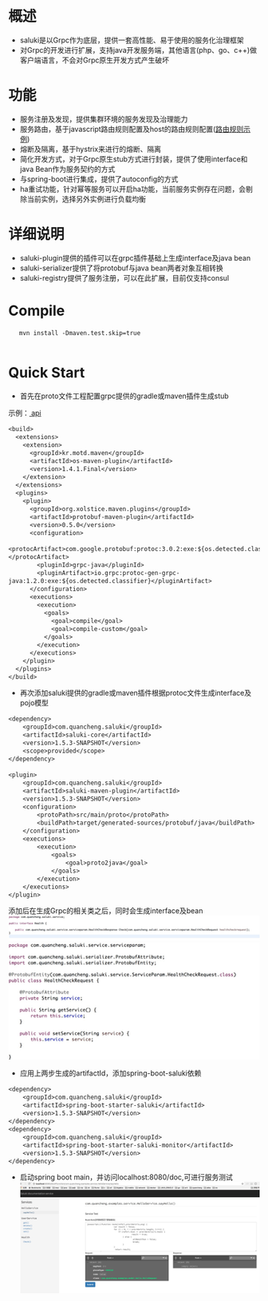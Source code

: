 # 概述

* saluki是以Grpc作为底层，提供一套高性能、易于使用的服务化治理框架
* 对Grpc的开发进行扩展，支持java开发服务端，其他语言(php、go、c++)做客户端语言，不会对Grpc原生开发方式产生破坏

# 功能

* 服务注册及发现，提供集群环境的服务发现及治理能力
* 服务路由，基于javascript路由规则配置及host的路由规则配置(<a href="http://dubbo.io/User+Guide-zh.htm#UserGuide-zh-%E8%B7%AF%E7%94%B1%E8%A7%84%E5%88%99">路由规则示例</a>)
* 熔断及隔离，基于hystrix来进行的熔断、隔离
* 简化开发方式，对于Grpc原生stub方式进行封装，提供了使用interface和java Bean作为服务契约的方式
* 与spring-boot进行集成，提供了autoconfig的方式
* ha重试功能，针对幂等服务可以开启ha功能，当前服务实例存在问题，会剔除当前实例，选择另外实例进行负载均衡

# 详细说明

* saluki-plugin提供的插件可以在grpc插件基础上生成interface及java bean
* saluki-serializer提供了将protobuf与java bean两者对象互相转换
* saluki-registry提供了服务注册，可以在此扩展，目前仅支持consul

# Compile
```
   mvn install -Dmaven.test.skip=true
   
```
# Quick Start

* 首先在proto文件工程配置grpc提供的gradle或maven插件生成stub

示例：<a href="https://github.com/linking12/saluki/tree/master/saluki-service"> api </a>

```
<build>
  <extensions>
    <extension>
      <groupId>kr.motd.maven</groupId>
      <artifactId>os-maven-plugin</artifactId>
      <version>1.4.1.Final</version>
    </extension>
  </extensions>
  <plugins>
    <plugin>
      <groupId>org.xolstice.maven.plugins</groupId>
      <artifactId>protobuf-maven-plugin</artifactId>
      <version>0.5.0</version>
      <configuration>
        <protocArtifact>com.google.protobuf:protoc:3.0.2:exe:${os.detected.classifier}</protocArtifact>
        <pluginId>grpc-java</pluginId>
        <pluginArtifact>io.grpc:protoc-gen-grpc-java:1.2.0:exe:${os.detected.classifier}</pluginArtifact>
      </configuration>
      <executions>
        <execution>
          <goals>
            <goal>compile</goal>
            <goal>compile-custom</goal>
          </goals>
        </execution>
      </executions>
    </plugin>
  </plugins>
</build>

```
* 再次添加saluki提供的gradle或maven插件根据protoc文件生成interface及pojo模型

```
<dependency>
	<groupId>com.quancheng.saluki</groupId>
	<artifactId>saluki-core</artifactId>
	<version>1.5.3-SNAPSHOT</version>
	<scope>provided</scope>
</dependency>

<plugin>
	<groupId>com.quancheng.saluki</groupId>
	<artifactId>saluki-maven-plugin</artifactId>
	<version>1.5.3-SNAPSHOT</version>
	<configuration>
		<protoPath>src/main/proto</protoPath>
		<buildPath>target/generated-sources/protobuf/java</buildPath>
	</configuration>
	<executions>
		<execution>
			<goals>
				<goal>proto2java</goal>
			</goals>
		</execution>
	</executions>
</plugin>

```

添加后在生成Grpc的相关类之后，同时会生成interface及bean
![interface](./doc/interface.jpeg)
![bean](./doc/bean.jpeg)

* 应用上两步生成的artifactId，添加spring-boot-saluki依赖

```
<dependency>
	<groupId>com.quancheng.saluki</groupId>
	<artifactId>spring-boot-starter-saluki</artifactId>
	<version>1.5.3-SNAPSHOT</version>
</dependency>
<dependency>
	<groupId>com.quancheng.saluki</groupId>
	<artifactId>spring-boot-starter-saluki-monitor</artifactId>
	<version>1.5.3-SNAPSHOT</version>
</dependency>
```

* 启动spring boot main，并访问localhost:8080/doc,可进行服务测试
![login](./doc/service.jpeg)
